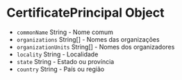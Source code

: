 # CertificatePrincipal Object

* `commonName` String - Nome comum
* `organizations` String[] - Nomes das organizações
* `organizationUnits` String[] - Nomes dos organizadores
* `locality` String - Localidade
* `state` String - Estado ou província
* `country` String - País ou região